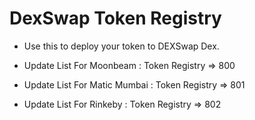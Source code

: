 # DexSwap Token Registry

- Use this to deploy your token to DEXSwap Dex.

- Update List For Moonbeam : Token Registry => 800

- Update List For Matic Mumbai : Token Registry => 801

- Update List For Rinkeby : Token Registry => 802

